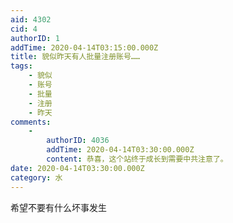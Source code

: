 ```yaml
---
aid: 4302
cid: 4
authorID: 1
addTime: 2020-04-14T03:15:00.000Z
title: 貌似昨天有人批量注册账号……
tags:
    - 貌似
    - 账号
    - 批量
    - 注册
    - 昨天
comments:
    -
        authorID: 4036
        addTime: 2020-04-14T03:30:00.000Z
        content: 恭喜，这个站终于成长到需要中共注意了。
date: 2020-04-14T03:30:00.000Z
category: 水
---
```


希望不要有什么坏事发生
